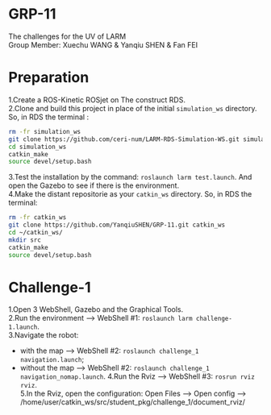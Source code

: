 # GRP-11
The challenges for the UV of LARM  
Group Member: Xuechu WANG & Yanqiu SHEN & Fan FEI  

 # Preparation
 1.Create a ROS-Kinetic ROSjet on The construct RDS.  
 2.Clone and build this project in place of the initial `simulation_ws` directory. So, in RDS the terminal :  
 ```bash
 rm -fr simulation_ws
 git clone https://github.com/ceri-num/LARM-RDS-Simulation-WS.git simulation_ws
 cd simulation_ws
 catkin_make
 source devel/setup.bash
 ```
 3.Test the installation by the command: `roslaunch larm test.launch`. And open the Gazebo to see if there is the environment.  
 4.Make the distant repositorie as your `catkin_ws` directory. So, in RDS the terminal:  
 ```bash
 rm -fr catkin_ws
 git clone https://github.com/YanqiuSHEN/GRP-11.git catkin_ws
 cd ~/catkin_ws/
 mkdir src
 catkin_make
 source devel/setup.bash
 ```
 
 # Challenge-1
 1.Open 3 WebShell, Gazebo and the Graphical Tools.  
 2.Run the environment --> WebShell #1: `roslaunch larm challenge-1.launch`.  
 3.Navigate the robot:  
  * with the map --> WebShell #2: `roslaunch challenge_1 navigation.launch`;  
  * without the map --> WebShell #2: `roslaunch challenge_1 navigation_nomap.launch`.
4.Run the Rviz --> WebShell #3: `rosrun rviz rviz`.  
5.In the Rviz, open the configuration: Open Files --> Open config --> /home/user/catkin_ws/src/student_pkg/challenge_1/document_rviz/  
